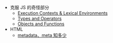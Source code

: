 - 克服 JS 的奇怪部分
  - [Execution Contexts & Lexical Environments](克服JS的奇怪部分/Execution_Contexts_and_Lexical_Environments.md)
  - [Types and Operators](克服JS的奇怪部分/Types_and_Operators.md)
  - [Objects and Functions](克服JS的奇怪部分/Objects_and_Functions.md)
- HTML
  - [metadata、meta 知多少](HTML/metadata.md)